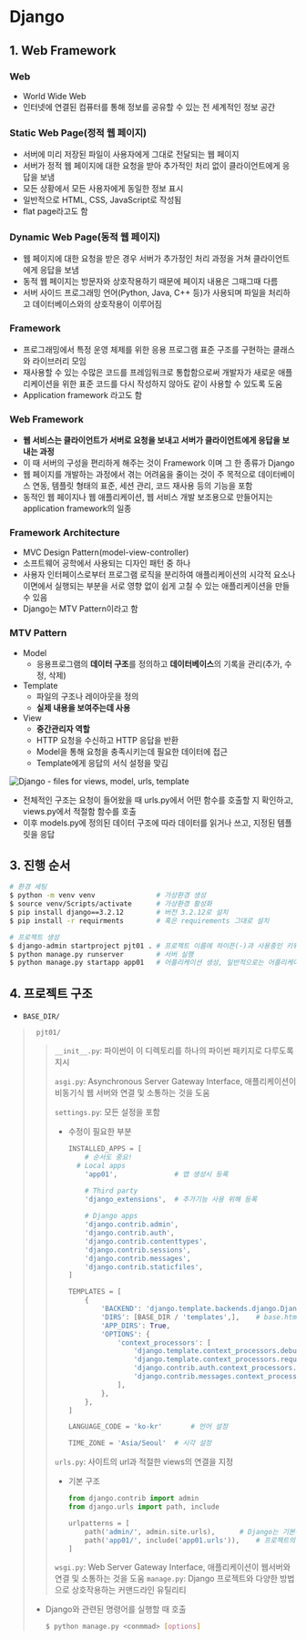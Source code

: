 # Django

## 1. Web Framework

### Web

- World Wide Web
- 인터넷에 연결된 컴퓨터를 통해 정보를 공유할 수 있는 전 세계적인 정보 공간



### Static Web Page(정적 웹 페이지)

- 서버에 미리 저장된 파일이 사용자에게 그대로 전달되는 웹 페이지
- 서버가 정적 웹 페이지에 대한 요청을 받아 추가적인 처리 없이 클라이언트에게 응답을 보냄
- 모든 상황에서 모든 사용자에게 동일한 정보 표시
- 일반적으로 HTML, CSS, JavaScript로 작성됨
- flat page라고도 함



### Dynamic Web Page(동적 웹 페이지)

- 웹 페이지에 대한 요청을 받은 경우 서버가 추가정인 처리 과정을 거쳐 클라이언트에게 응답을 보냄
- 동적 웹 페이지는 방문자와 상호작용하기 때문에 페이지 내용은 그때그때 다름
- 서버 사이드 프로그래밍 언어(Python, Java, C++ 등)가 사용되며 파일을 처리하고 데이터베이스와의 상호작용이 이루어짐



### Framework

- 프로그래밍에서 특정 운영 체제를 위한 응용 프로그램 표준 구조를 구현하는 클래스와 라이브러리 모임
- 재사용할 수 있는 수많은 코드를 프레임워크로 통합함으로써 개발자가 새로운 애플리케이션을 위한 표준 코드를 다시 작성하지 않아도 같이 사용할 수 있도록 도움
- Application framework 라고도 함



### Web Framework

- **웹 서비스는 클라이언트가 서버로 요청을 보내고 서버가 클라이언트에게 응답을 보내는 과정**
- 이 때 서버의 구성을 편리하게 해주는 것이 Framework 이며 그 한 종류가 Django
- 웹 페이지를 개발하는 과정에서 겪는 어려움을 줄이는 것이 주 목적으로 데이터베이스 연동, 템플릿 형태의 표준, 세션 관리, 코드 재사용 등의 기능을 포함
- 동적인 웹 페이지나 웹 애플리케이션, 웹 서비스 개발 보조용으로 만들어지는 application framework의 일종



### Framework Architecture

- MVC Design Pattern(model-view-controller)
- 소프트웨어 공학에서 사용되는 디자인 패턴 중 하나
- 사용자 인터페이스로부터 프로그램 로직을 분리하여 애플리케이션의 시각적 요소나 이면에서 실행되는 부분을 서로 영향 없이 쉽게 고칠 수 있는 애플리케이션을 만들 수 있음
- Django는 MTV Pattern이라고 함



### MTV Pattern

- Model
  - 응용프로그램의 **데이터 구조**를 정의하고 **데이터베이스**의 기록을 관리(추가, 수정, 삭제)
- Template
  - 파일의 구조나 레이아웃을 정의
  - **실제 내용을 보여주는데 사용**
- View
  - **중간관리자 역할**
  - HTTP 요청을 수신하고 HTTP 응답을 반환
  - Model을 통해 요청을 충족시키는데 필요한 데이터에 접근
  - Template에게 응답의 서식 설정을 맞김

![Django - files for views, model, urls, template](https://developer.mozilla.org/en-US/docs/Learn/Server-side/Django/Introduction/basic-django.png)

- 전체적인 구조는 요청이 들어왔을 때 urls.py에서 어떤 함수를 호출할 지 확인하고, views.py에서 적절함 함수를 호출
- 이후 models.py에 정의된 데이터 구조에 따라 데이터를 읽거나 쓰고, 지정된 템플릿을 응답





## 3. 진행 순서

```bash
# 환경 세팅
$ python -m venv venv				# 가상환경 생성
$ source venv/Scripts/activate		# 가상환경 활성화
$ pip install django==3.2.12		# 버전 3.2.12로 설치
$ pip install -r requirments		# 혹은 requirements 그대로 설치

# 프로젝트 생성
$ django-admin startproject pjt01 .	# 프로젝트 이름에 하이픈(-)과 사용중인 키워드 사용 불가, 마지막에 . 잊지않기
$ python manage.py runserver		# 서버 실행
$ python manage.py startapp app01	# 어플리케이션 생성, 일반적으로는 어플리케이션 이름으로 복수형 사용 권장
```



## 4. 프로젝트 구조

- `BASE_DIR/`

> `	pjt01/`
>
> > `__init__.py`: 파이썬이 이 디렉토리를 하나의 파이썬 패키지로 다루도록 지시
> >
> > `asgi.py`: Asynchronous Server Gateway Interface, 애플리케이션이 비동기식 웹 서버와 연결 및 소통하는 것을 도움
> >
> > `settings.py`: 모든 설정을 포함
> >
> > - 수정이 필요한 부분
> >
> >   ```python
> >   INSTALLED_APPS = [
> >       # 순서도 중요!
> >   	# Local apps
> >       'app01',				# 앱 생성시 등록
> >   
> >       # Third party
> >       'django_extensions',	# 추가기능 사용 위해 등록
> >       
> >       # Django apps
> >       'django.contrib.admin',
> >       'django.contrib.auth',
> >       'django.contrib.contenttypes',
> >       'django.contrib.sessions',
> >       'django.contrib.messages',
> >       'django.contrib.staticfiles',
> >   ]
> >   
> >   TEMPLATES = [
> >       {
> >           'BACKEND': 'django.template.backends.django.DjangoTemplates',
> >           'DIRS': [BASE_DIR / 'templates',],	# base.html을 만들어 기본 템플릿으로 활용 시 경로 등록
> >           'APP_DIRS': True,
> >           'OPTIONS': {
> >               'context_processors': [
> >                   'django.template.context_processors.debug',
> >                   'django.template.context_processors.request',
> >                   'django.contrib.auth.context_processors.auth',
> >                   'django.contrib.messages.context_processors.messages',
> >               ],
> >           },
> >       },
> >   ]
> >   
> >   LANGUAGE_CODE = 'ko-kr'		# 언어 설정
> >   
> >   TIME_ZONE = 'Asia/Seoul'	# 시각 설정
> >   ```
> >
> > `urls.py`: 사이트의 url과 적절한 views의 연결을 지정
> >
> > - 기본 구조
> >
> >   ```python
> >   from django.contrib import admin
> >   from django.urls import path, include
> >   
> >   urlpatterns = [
> >       path('admin/', admin.site.urls),		# Django는 기본적으로 admin 페이지 지원
> >       path('app01/', include('app01.urls')),	# 프로젝트의 urls.py의 역할은 특정 앱으로 요청이 들어오면 해당 앱으로 연결하는 것
> >   ]
> >   ```
> >
> > `wsgi.py`: Web Server Gateway Interface, 애플리케이션이 웹서버와 연결 및 소통하는 것을 도움
> `manage.py`: Django 프로젝트와 다양한 방법으로 상호작용하는 커맨드라인 유틸리티
>
> - Django와 관련된 명령어를 실행할 때 호출
>
>   ```bash
>   $ python manage.py <conmmad> [options]
>   ```